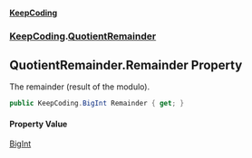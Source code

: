 #### [KeepCoding](index.md 'index')
### [KeepCoding](KeepCoding.md 'KeepCoding').[QuotientRemainder](QuotientRemainder.md 'KeepCoding.QuotientRemainder')
## QuotientRemainder.Remainder Property
The remainder (result of the modulo).  
```csharp
public KeepCoding.BigInt Remainder { get; }
```
#### Property Value
[BigInt](BigInt.md 'KeepCoding.BigInt')

